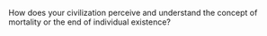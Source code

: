 How does your civilization perceive and understand the concept of mortality or the end of individual existence?